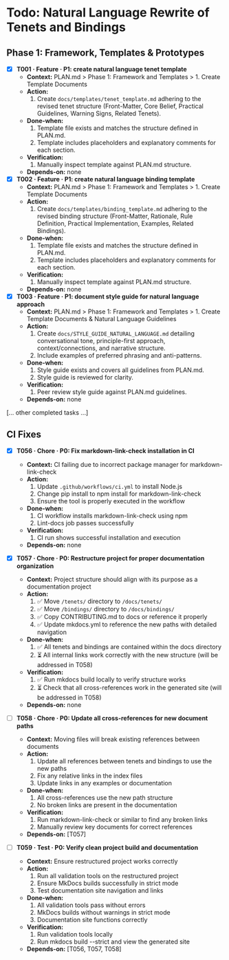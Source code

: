 # Todo: Natural Language Rewrite of Tenets and Bindings

## Phase 1: Framework, Templates & Prototypes
- [x] **T001 · Feature · P1: create natural language tenet template**
    - **Context:** PLAN.md > Phase 1: Framework and Templates > 1. Create Template Documents
    - **Action:**
        1. Create `docs/templates/tenet_template.md` adhering to the revised tenet structure (Front-Matter, Core Belief, Practical Guidelines, Warning Signs, Related Tenets).
    - **Done‑when:**
        1. Template file exists and matches the structure defined in PLAN.md.
        2. Template includes placeholders and explanatory comments for each section.
    - **Verification:**
        1. Manually inspect template against PLAN.md structure.
    - **Depends‑on:** none
- [x] **T002 · Feature · P1: create natural language binding template**
    - **Context:** PLAN.md > Phase 1: Framework and Templates > 1. Create Template Documents
    - **Action:**
        1. Create `docs/templates/binding_template.md` adhering to the revised binding structure (Front-Matter, Rationale, Rule Definition, Practical Implementation, Examples, Related Bindings).
    - **Done‑when:**
        1. Template file exists and matches the structure defined in PLAN.md.
        2. Template includes placeholders and explanatory comments for each section.
    - **Verification:**
        1. Manually inspect template against PLAN.md structure.
    - **Depends‑on:** none
- [x] **T003 · Feature · P1: document style guide for natural language approach**
    - **Context:** PLAN.md > Phase 1: Framework and Templates > 1. Create Template Documents & Natural Language Guidelines
    - **Action:**
        1. Create `docs/STYLE_GUIDE_NATURAL_LANGUAGE.md` detailing conversational tone, principle-first approach, context/connections, and narrative structure.
        2. Include examples of preferred phrasing and anti-patterns.
    - **Done‑when:**
        1. Style guide exists and covers all guidelines from PLAN.md.
        2. Style guide is reviewed for clarity.
    - **Verification:**
        1. Peer review style guide against PLAN.md guidelines.
    - **Depends‑on:** none

[... other completed tasks ...]

## CI Fixes

- [x] **T056 · Chore · P0: Fix markdown-link-check installation in CI**
    - **Context:** CI failing due to incorrect package manager for markdown-link-check
    - **Action:**
        1. Update `.github/workflows/ci.yml` to install Node.js
        2. Change pip install to npm install for markdown-link-check
        3. Ensure the tool is properly executed in the workflow
    - **Done‑when:**
        1. CI workflow installs markdown-link-check using npm
        2. Lint-docs job passes successfully
    - **Verification:**
        1. CI run shows successful installation and execution
    - **Depends‑on:** none

- [x] **T057 · Chore · P0: Restructure project for proper documentation organization**
    - **Context:** Project structure should align with its purpose as a documentation project
    - **Action:**
        1. ✅ Move `/tenets/` directory to `/docs/tenets/`
        2. ✅ Move `/bindings/` directory to `/docs/bindings/`
        3. ✅ Copy CONTRIBUTING.md to docs or reference it properly
        4. ✅ Update mkdocs.yml to reference the new paths with detailed navigation
    - **Done‑when:**
        1. ✅ All tenets and bindings are contained within the docs directory
        2. ⏳ All internal links work correctly with the new structure (will be addressed in T058)
    - **Verification:**
        1. ✅ Run mkdocs build locally to verify structure works
        2. ⏳ Check that all cross-references work in the generated site (will be addressed in T058)
    - **Depends‑on:** none

- [ ] **T058 · Chore · P0: Update all cross-references for new document paths**
    - **Context:** Moving files will break existing references between documents
    - **Action:**
        1. Update all references between tenets and bindings to use the new paths
        2. Fix any relative links in the index files
        3. Update links in any examples or documentation
    - **Done‑when:**
        1. All cross-references use the new path structure
        2. No broken links are present in the documentation
    - **Verification:**
        1. Run markdown-link-check or similar to find any broken links
        2. Manually review key documents for correct references
    - **Depends‑on:** [T057]

- [ ] **T059 · Test · P0: Verify clean project build and documentation**
    - **Context:** Ensure restructured project works correctly
    - **Action:**
        1. Run all validation tools on the restructured project
        2. Ensure MkDocs builds successfully in strict mode
        3. Test documentation site navigation and links
    - **Done‑when:**
        1. All validation tools pass without errors
        2. MkDocs builds without warnings in strict mode
        3. Documentation site functions correctly
    - **Verification:**
        1. Run validation tools locally
        2. Run mkdocs build --strict and view the generated site
    - **Depends‑on:** [T056, T057, T058]